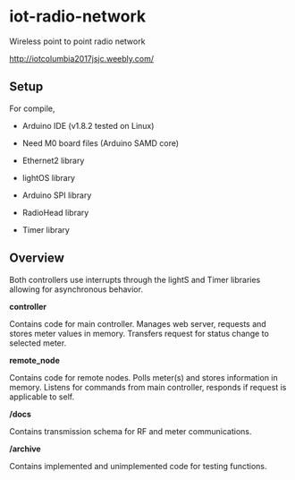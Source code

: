 # iot-radio-network
Wireless point to point radio network

http://iotcolumbia2017jsjc.weebly.com/

## Setup

For compile,

* Arduino IDE (v1.8.2 tested on Linux)
* Need M0 board files (Arduino SAMD core)

* Ethernet2 library
* lightOS library
* Arduino SPI library
* RadioHead library
* Timer library

## Overview

Both controllers use interrupts through the lightS and Timer libraries allowing 
for asynchronous behavior.

**controller**

Contains code for main controller. Manages web server, requests and stores meter
values in memory. Transfers request for status change to selected meter.

**remote_node**

Contains code for remote nodes. Polls meter(s) and stores information in memory.
Listens for commands from main controller, responds if request is applicable to
self.

**/docs**

Contains transmission schema for RF and meter communications.

**/archive**

Contains implemented and unimplemented code for testing functions.
